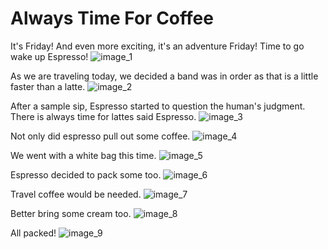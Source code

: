 # Always Time For Coffee

It's Friday! And even more exciting, it's an adventure Friday!
Time to go wake up Espresso!
![image_1](pictures/IMAGE_1.jpg)
<div style="page-break-after: always;"></div>

As we are traveling today, we decided a band was in order as that is a little faster than a latte.
![image_2](pictures/IMAGE_2.jpg)
<div style="page-break-after: always;"></div>

After a sample sip, Espresso started to question the human's judgment.
There is always time for lattes said Espresso.
![image_3](pictures/IMAGE_3.jpg)
<div style="page-break-after: always;"></div>

Not only did espresso pull out some coffee.
![image_4](pictures/IMAGE_4.jpg)
<div style="page-break-after: always;"></div>

We went with a white bag this time.
![image_5](pictures/IMAGE_5.jpg)
<div style="page-break-after: always;"></div>

Espresso decided to pack some too.
![image_6](pictures/IMAGE_6.jpg)
<div style="page-break-after: always;"></div>

Travel coffee would be needed.
![image_7](pictures/IMAGE_7.jpg)
<div style="page-break-after: always;"></div>

Better bring some cream too.
![image_8](pictures/IMAGE_8.jpg)
<div style="page-break-after: always;"></div>

All packed!
![image_9](pictures/IMAGE_9.jpg)
<div style="page-break-after: always;"></div>
